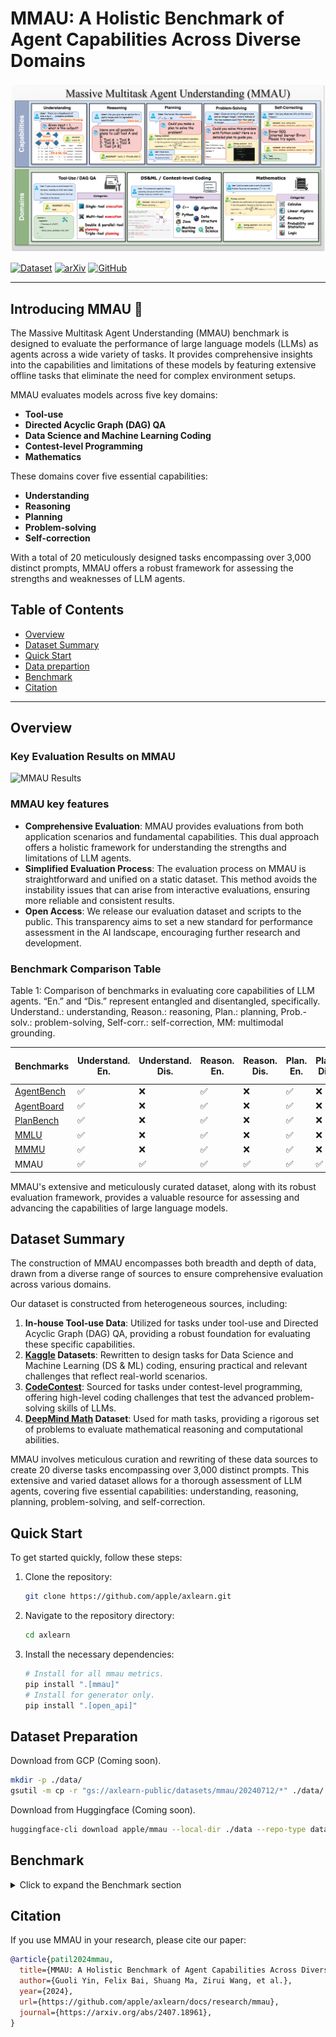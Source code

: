 # MMAU: A Holistic Benchmark of Agent Capabilities Across Diverse Domains

![MMAU Logo](./figures/MMAU-herofig.png)


[![Dataset](https://img.shields.io/badge/Dataset-orange)](./README.md#dataset-preparation)
[![arXiv](https://img.shields.io/badge/arXiv-gray)](https://arxiv.org/abs/2407.18961)
[![GitHub](https://img.shields.io/badge/GitHub-black)](https://github.com/apple/axlearn/docs/research/mmau)

---

## Introducing MMAU 🎉

The Massive Multitask Agent Understanding (MMAU) benchmark is designed to evaluate the performance of large language models (LLMs) as agents across a wide variety of tasks. It provides comprehensive insights into the capabilities and limitations of these models by featuring extensive offline tasks that eliminate the need for complex environment setups.

MMAU evaluates models across five key domains:
- **Tool-use**
- **Directed Acyclic Graph (DAG) QA**
- **Data Science and Machine Learning Coding**
- **Contest-level Programming**
- **Mathematics**

These domains cover five essential capabilities:
- **Understanding**
- **Reasoning**
- **Planning**
- **Problem-solving**
- **Self-correction**

With a total of 20 meticulously designed tasks encompassing over 3,000 distinct prompts, MMAU offers a robust framework for assessing the strengths and weaknesses of LLM agents.


## Table of Contents

- [Overview](#overview)
- [Dataset Summary](#dataset-summary)
- [Quick Start](#quick-start)
- [Data prepartion](#dataset-preparation)
- [Benchmark](#benchmark)
- [Citation](#citation)

---

## Overview

### Key Evaluation Results on MMAU

![MMAU Results](./figures/results_radar_bar_combined.png)

### MMAU key features

- **Comprehensive Evaluation**: MMAU provides evaluations from both application scenarios and fundamental capabilities. This dual approach offers a holistic framework for understanding the strengths and limitations of LLM agents.
- **Simplified Evaluation Process**: The evaluation process on MMAU is straightforward and unified on a static dataset. This method avoids the instability issues that can arise from interactive evaluations, ensuring more reliable and consistent results.
- **Open Access**: We release our evaluation dataset and scripts to the public. This transparency aims to set a new standard for performance assessment in the AI landscape, encouraging further research and development.

### Benchmark Comparison Table
Table 1: Comparison of benchmarks in evaluating core capabilities of LLM agents. “En.” and “Dis.” represent entangled and disentangled, specifically. Understand.: understanding, Reason.: reasoning, Plan.: planning, Prob.-solv.: problem-solving, Self-corr.: self-correction, MM: multimodal grounding.

| Benchmarks    | Understand. En. | Understand. Dis. | Reason. En. | Reason. Dis. | Plan. En. | Plan. Dis. | Prob.-solv. En. | Prob.-solv. Dis. | Self-corr. | MM |
|---------------|-----------------|------------------|-------------|--------------|-----------|------------|-----------------|------------------|------------|----|
| [AgentBench](https://arxiv.org/abs/2308.03688) | ✅               | ❌                | ✅           | ❌            | ✅         | ❌          | ✅               | ❌                | ✅          | ✅  |
| [AgentBoard](https://arxiv.org/abs/2401.13178) | ✅               | ❌                | ✅           | ❌            | ✅         | ❌          | ✅               | ❌                | ✅          | ❌  |
| [PlanBench](https://arxiv.org/abs/2206.10498)  | ✅               | ❌                | ✅           | ❌            | ✅         | ❌          | ✅               | ❌                | ❌          | ❌  |
| [MMLU](https://arxiv.org/abs/2009.03300)        | ✅               | ❌                | ✅           | ❌            | ✅         | ❌          | ✅               | ❌                | ❌          | ❌  |
| [MMMU](https://arxiv.org/abs/2311.16502)       | ✅               | ❌                | ✅           | ❌            | ✅         | ❌          | ✅               | ❌                | ✅          | ❌  |
| MMAU           | ✅               | ✅                | ✅           | ✅            | ✅         | ✅          | ✅               | ✅                | ✅          | ✅  |


MMAU's extensive and meticulously curated dataset, along with its robust evaluation framework, provides a valuable resource for assessing and advancing the capabilities of large language models.


## Dataset Summary

The construction of MMAU encompasses both breadth and depth of data, drawn from a diverse range of sources to ensure comprehensive evaluation across various domains.

Our dataset is constructed from heterogeneous sources, including:

1. **In-house Tool-use Data**: Utilized for tasks under tool-use and Directed Acyclic Graph (DAG) QA, providing a robust foundation for evaluating these specific capabilities.
2. **[Kaggle](https://www.kaggle.com/datasets) Datasets**: Rewritten to design tasks for Data Science and Machine Learning (DS & ML) coding, ensuring practical and relevant challenges that reflect real-world scenarios.
3. **[CodeContest](https://www.codecontest.com)**: Sourced for tasks under contest-level programming, offering high-level coding challenges that test the advanced problem-solving skills of LLMs.
4. **[DeepMind Math](https://github.com/deepmind/mathematics_dataset) Dataset**: Used for math tasks, providing a rigorous set of problems to evaluate mathematical reasoning and computational abilities.

MMAU involves meticulous curation and rewriting of these data sources to create 20 diverse tasks encompassing over 3,000 distinct prompts. This extensive and varied dataset allows for a thorough assessment of LLM agents, covering five essential capabilities: understanding, reasoning, planning, problem-solving, and self-correction.


## Quick Start

To get started quickly, follow these steps:

1. Clone the repository:
    ```sh
    git clone https://github.com/apple/axlearn.git
    ```
2. Navigate to the repository directory:
    ```sh
    cd axlearn
    ```
3. Install the necessary dependencies:
    ```sh
    # Install for all mmau metrics.
    pip install ".[mmau]"
    # Install for generator only.
    pip install ".[open_api]"
    ```

## Dataset Preparation

Download from GCP (Coming soon).
```sh
mkdir -p ./data/
gsutil -m cp -r "gs://axlearn-public/datasets/mmau/20240712/*" ./data/
```

Download from Huggingface (Coming soon).
```sh
huggingface-cli download apple/mmau --local-dir ./data --repo-type dataset
```

## Benchmark

<details>
  <summary>Click to expand the Benchmark section</summary>


### Generator

The first step is to generate responses from the target client. The generator is designed with following features:

- **Reusable**: same input data (OpenAI request style json line file) across different model clients.
- **Fast**: asynchronously concurrent requests.
- **Extendible**: easy to add new clients and open source models (via [vLLM OpenAI endpoint](https://docs.vllm.ai/en/latest/serving/openai_compatible_server.html) or other similar inference frameworks).

<details>
  <summary>Input Data Format</summary>


**Chat endpoint (Recommended):**

```json
{
  "messages": [
    {"role": "user", "content": "Hello"},
    {"role": "assistant", "content": "Hi, how can I help you?"}
  ],
  "tools": [
    {
      "type": "function",
      "function": {
        "name": "get_current_weather",
        "description": "Get the current weather in a given location",
        "parameters": {
          "type": "object",
          "properties": {
            "location": {
              "type": "string",
              "description": "The city and state, e.g. San Francisco, CA"
            },
            "unit": {"type": "string", "enum": ["celsius", "fahrenheit"]}
          },
          "required": ["location"]
        }
      }
    }
  ],
  "id": 1
}
```


**Completion endpoint:**
```json
{
  "prompt": "Q: What color is mars? A:",
  "id": 1
}
```
</details>


**OpenAI**

```sh
export OPENAI_API_KEY=<your_openai_key>
MODEL=gpt-3.5-turbo-0125
EVAL_SET=tool_use_single_step_20240712.jsonl
CLIENT_NAME=openai
python3 -m axlearn.open_api.generator \
--model $MODEL \
--client_name $CLIENT_NAME \
--input_file ./data/$EVAL_SET \
--output_file ./generated_data/$MODEL/$EVAL_SET \
--decode_parameters '{"temperature": 0.0, "max_tokens": 1024}'
```

**Gemini**

Add following modifications from above OpenAI command examples.
```sh
# Set up environments.
export VERTEX_AI_PROJECT=<your_project_name>
export VERTEX_AI_LOCATION=<your_project_location>
MODEL=gemini-1.0-pro
# Change CLIENT_NAME from openai to gemini.
CLIENT_NAME=gemini
```

**Anthropic**

Add following modifications from above OpenAI command examples.
```sh
# Set up environments.
export ANTHROPIC_API_KEY=<sk-xxxx>
MODEL=claude-3-haiku-20240307
```
Change to `--client_name anthropic` in the above OpenAI example command.


**Open Source Models**

Use [vLLM](https://docs.vllm.ai/en/latest/serving/openai_compatible_server.html) or other inference framework to start an OpenAI compatible server. In this case, `--client_name=openai` can be re-used. Note it may need implementations of new clients for function calling style.

```sh
export OPENAI_API_KEY=EMPTY
export OPENAI_BASE_URL=http://127.0.0.1/8000/v1
MODEL=Mistral-7B-Instruct-v0.3
CLIENT_NAME=openai
```

### Evaluator

**[Tool Use Execution](../../axlearn/open_api/metrics/tool_use_execution.py)**

```sh
EVAL_SET=tool_use_single_step_20240712.jsonl
MODEL=gpt-3.5-turbo-0125
python3 -m axlearn.open_api.evaluator \
--input_file ./generated_data/$MODEL/$EVAL_SET \
--output_file ./metrics/$MODEL/$EVAL_SET \
--metric_name tool_use_execution
```

The same metric can be used for tool use execution retry tasks.

**[Tool Use Plan](../../axlearn/open_api/metrics/tool_use_plan.py)**

Change to use `--metric_name tool_use_plan` from the above Tool Use Execution example command.

**[Math](../../axlearn/open_api/metrics/math.py)**

This benchmark needs OpenAI client as LLM grader.
```sh
export OPENAI_API_KEY=<your_openai_key>
MODEL=gpt-3.5-turbo-0125
EVAL_SET=mmau_math_standard_20240712.jsonl
python3 -m axlearn.open_api.evaluator \
--input_file ./generated_data/$MODEL/$EVAL_SET \
--output_file ./metrics/$MODEL/$EVAL_SET \
--metric_name math \
--grader_model gpt-4o-2024-05-13
```

**[Code Contests](../../axlearn/open_api/metrics/code_contests.py)**

This benchmark needs OpenAI client as LLM grader.

Change to use `--metric_name code_contests` from the above Math example command.

There are also `code_contests_retry`, `code_contests_plan` and `code_contests_understand` for detailed benchmark and study.

**[Code Kaggle](../../axlearn/open_api/metrics/code_kaggle.py)**

This benchmark needs OpenAI client as LLM grader.

Change to use `--metric_name code_kaggle` from the above Math example command.

There are also `code_kaggle_oracle` and `code_kaggle_retry` for detailed benchmark and study.

### All in One

We will provide a simple script to run all benchmarks soon. Stay tuned.

## TODO

- [ ] Add all in one script to launch all benchmarks.
- [ ] Add more open api clients.
- [ ] Load from Huggingface datasets directly.

</details>


## Citation

If you use MMAU in your research, please cite our paper:

```bibtex
@article{patil2024mmau,
  title={MMAU: A Holistic Benchmark of Agent Capabilities Across Diverse Domains},
  author={Guoli Yin, Felix Bai, Shuang Ma, Zirui Wang, et al.},
  year={2024},
  url={https://github.com/apple/axlearn/docs/research/mmau},
  journal={https://arxiv.org/abs/2407.18961},
}
